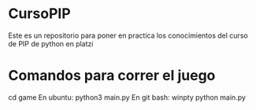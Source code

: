 # CursoPIP
Este es un repositorio para poner en practica los conocimientos del curso de PIP de python en platzi

# Comandos para correr el juego
cd game
En ubuntu: python3 main.py
En git bash: winpty python main.py
